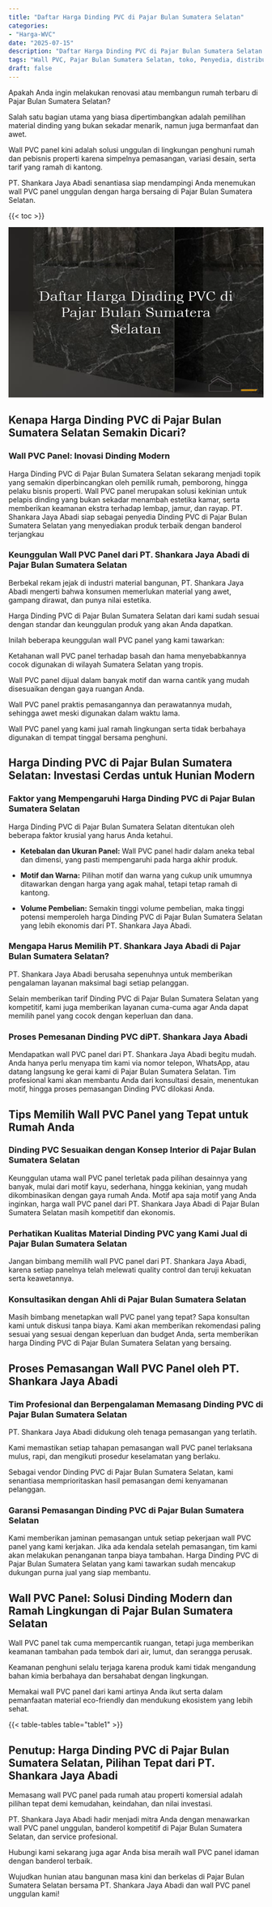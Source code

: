 ```yaml
---
title: "Daftar Harga Dinding PVC di Pajar Bulan Sumatera Selatan"
categories: 
- "Harga-WVC"
date: "2025-07-15"
description: "Daftar Harga Dinding PVC di Pajar Bulan Sumatera Selatan untuk rumah, perkantoran, dan gerai. Panel berkualitas, variasi motif, variasi warna menarik, beserta layanan pemasangan ditangani oleh tenaga ahli ahli dan jaminan resmi!|Jasa distribusi Dinding PVC di Pajar Bulan Sumatera Selatan untuk kebutuhan tempat tinggal, office, atau ritel, beserta material terbaik dan pemasangan oleh tenaga ahli ahli dan garansi resmi.|Pilihan Dinding PVC di Pajar Bulan Sumatera Selatan yang terbukti untuk rumah, perkantoran, dan toko, bersama material unggulan dan penempatan ditangani oleh teknisi profesional dan jaminan resmi.|Penyediaan Dinding PVC di Pajar Bulan Sumatera Selatan bagi rumah, kantor, dan gerai, beserta produk unggulan dan instalasi oleh tim berpengalaman, lengkap beserta jaminan resmi.}"
tags: "Wall PVC, Pajar Bulan Sumatera Selatan, toko, Penyedia, distributor"
draft: false
---
```


Apakah Anda ingin melakukan renovasi atau membangun rumah terbaru di Pajar Bulan Sumatera Selatan?

Salah satu bagian utama yang biasa dipertimbangkan adalah pemilihan material dinding yang bukan sekadar menarik, namun juga bermanfaat dan awet.

Wall PVC panel kini adalah solusi unggulan di lingkungan penghuni rumah dan pebisnis properti karena simpelnya pemasangan, variasi desain, serta tarif yang ramah di kantong.

PT. Shankara Jaya Abadi senantiasa siap mendampingi Anda menemukan wall PVC panel unggulan dengan harga bersaing di Pajar Bulan Sumatera Selatan.

{{< toc >}}

![Daftar Harga Dinding PVC di Pajar Bulan Sumatera Selatan](/images/Harga-WVC/Daftar-Harga-Dinding-PVC-di-Pajar-Bulan-Sumatera-Selatan.png)


## Kenapa Harga Dinding PVC di Pajar Bulan Sumatera Selatan Semakin Dicari?

### Wall PVC Panel: Inovasi Dinding Modern

Harga Dinding PVC di Pajar Bulan Sumatera Selatan sekarang menjadi topik yang semakin diperbincangkan oleh pemilik rumah, pemborong, hingga pelaku bisnis properti. Wall PVC panel merupakan solusi kekinian untuk pelapis dinding yang bukan sekadar menambah estetika kamar, serta memberikan keamanan ekstra terhadap lembap, jamur, dan rayap. PT. Shankara Jaya Abadi siap sebagai penyedia Dinding PVC di Pajar Bulan Sumatera Selatan yang menyediakan produk terbaik dengan banderol terjangkau

### Keunggulan Wall PVC Panel dari PT. Shankara Jaya Abadi di Pajar Bulan Sumatera Selatan

Berbekal rekam jejak di industri material bangunan, PT. Shankara Jaya Abadi mengerti bahwa konsumen memerlukan material yang awet, gampang dirawat, dan punya nilai estetika.

Harga Dinding PVC di Pajar Bulan Sumatera Selatan dari kami sudah sesuai dengan standar dan keunggulan produk yang akan Anda dapatkan.

Inilah beberapa keunggulan wall PVC panel yang kami tawarkan:

Ketahanan wall PVC panel terhadap basah dan hama menyebabkannya cocok digunakan di wilayah Sumatera Selatan yang tropis.

Wall PVC panel dijual dalam banyak motif dan warna cantik yang mudah disesuaikan dengan gaya ruangan Anda.

Wall PVC panel praktis pemasangannya dan perawatannya mudah, sehingga awet meski digunakan dalam waktu lama.

Wall PVC panel yang kami jual ramah lingkungan serta tidak berbahaya digunakan di tempat tinggal bersama penghuni.

## Harga Dinding PVC di Pajar Bulan Sumatera Selatan: Investasi Cerdas untuk Hunian Modern

### Faktor yang Mempengaruhi Harga Dinding PVC di Pajar Bulan Sumatera Selatan

Harga Dinding PVC di Pajar Bulan Sumatera Selatan ditentukan oleh beberapa faktor krusial yang harus Anda ketahui.

- **Ketebalan dan Ukuran Panel:** Wall PVC panel hadir dalam aneka tebal dan dimensi, yang pasti mempengaruhi pada harga akhir produk.

- **Motif dan Warna:** Pilihan motif dan warna yang cukup unik umumnya ditawarkan dengan harga yang agak mahal, tetapi tetap ramah di kantong.

- **Volume Pembelian:** Semakin tinggi volume pembelian, maka tinggi potensi memperoleh harga Dinding PVC di Pajar Bulan Sumatera Selatan yang lebih ekonomis dari PT. Shankara Jaya Abadi.

### Mengapa Harus Memilih PT. Shankara Jaya Abadi di Pajar Bulan Sumatera Selatan?

PT. Shankara Jaya Abadi berusaha sepenuhnya untuk memberikan pengalaman layanan maksimal bagi setiap pelanggan.

Selain memberikan tarif Dinding PVC di Pajar Bulan Sumatera Selatan yang kompetitif, kami juga memberikan layanan cuma-cuma agar Anda dapat memilih panel yang cocok dengan keperluan dan dana.

### Proses Pemesanan Dinding PVC diPT. Shankara Jaya Abadi

Mendapatkan wall PVC panel dari PT. Shankara Jaya Abadi begitu mudah. Anda hanya perlu menyapa tim kami via nomor telepon, WhatsApp, atau datang langsung ke gerai kami di Pajar Bulan Sumatera Selatan. Tim profesional kami akan membantu Anda dari konsultasi desain, menentukan motif, hingga proses pemasangan Dinding PVC dilokasi Anda.

## Tips Memilih Wall PVC Panel yang Tepat untuk Rumah Anda

### Dinding PVC Sesuaikan dengan Konsep Interior di Pajar Bulan Sumatera Selatan

Keunggulan utama wall PVC panel terletak pada pilihan desainnya yang banyak, mulai dari motif kayu, sederhana, hingga kekinian, yang mudah dikombinasikan dengan gaya rumah Anda. Motif apa saja motif yang Anda inginkan, harga wall PVC panel dari PT. Shankara Jaya Abadi di Pajar Bulan Sumatera Selatan masih kompetitif dan ekonomis.

### Perhatikan Kualitas Material Dinding PVC yang Kami Jual di Pajar Bulan Sumatera Selatan

Jangan bimbang memilih wall PVC panel dari PT. Shankara Jaya Abadi, karena setiap panelnya telah melewati quality control dan teruji kekuatan serta keawetannya.

### Konsultasikan dengan Ahli di Pajar Bulan Sumatera Selatan

Masih bimbang menetapkan wall PVC panel yang tepat? Sapa konsultan kami untuk diskusi tanpa biaya. Kami akan memberikan rekomendasi paling sesuai yang sesuai dengan keperluan dan budget Anda, serta memberikan harga Dinding PVC di Pajar Bulan Sumatera Selatan yang bersaing.

## Proses Pemasangan Wall PVC Panel oleh PT. Shankara Jaya Abadi

### Tim Profesional dan Berpengalaman Memasang Dinding PVC di Pajar Bulan Sumatera Selatan

PT. Shankara Jaya Abadi didukung oleh tenaga pemasangan yang terlatih.

Kami memastikan setiap tahapan pemasangan wall PVC panel terlaksana mulus, rapi, dan mengikuti prosedur keselamatan yang berlaku.

Sebagai vendor Dinding PVC di Pajar Bulan Sumatera Selatan, kami senantiasa memprioritaskan hasil pemasangan demi kenyamanan pelanggan.

### Garansi Pemasangan Dinding PVC di Pajar Bulan Sumatera Selatan

Kami memberikan jaminan pemasangan untuk setiap pekerjaan wall PVC panel yang kami kerjakan. Jika ada kendala setelah pemasangan, tim kami akan melakukan penanganan tanpa biaya tambahan. Harga Dinding PVC di Pajar Bulan Sumatera Selatan yang kami tawarkan sudah mencakup dukungan purna jual yang siap membantu.

## Wall PVC Panel: Solusi Dinding Modern dan Ramah Lingkungan di Pajar Bulan Sumatera Selatan

Wall PVC panel tak cuma mempercantik ruangan, tetapi juga memberikan keamanan tambahan pada tembok dari air, lumut, dan serangga perusak.

Keamanan penghuni selalu terjaga karena produk kami tidak mengandung bahan kimia berbahaya dan bersahabat dengan lingkungan.

Memakai wall PVC panel dari kami artinya Anda ikut serta dalam pemanfaatan material eco-friendly dan mendukung ekosistem yang lebih sehat.

{{< table-tables table="table1" >}}

## Penutup: Harga Dinding PVC di Pajar Bulan Sumatera Selatan, Pilihan Tepat dari PT. Shankara Jaya Abadi

Memasang wall PVC panel pada rumah atau properti komersial adalah pilihan tepat demi kemudahan, keindahan, dan nilai investasi.

PT. Shankara Jaya Abadi hadir menjadi mitra Anda dengan menawarkan wall PVC panel unggulan, banderol kompetitif di Pajar Bulan Sumatera Selatan, dan service profesional.

Hubungi kami sekarang juga agar Anda bisa meraih wall PVC panel idaman dengan banderol terbaik.

Wujudkan hunian atau bangunan masa kini dan berkelas di Pajar Bulan Sumatera Selatan bersama PT. Shankara Jaya Abadi dan wall PVC panel unggulan kami!